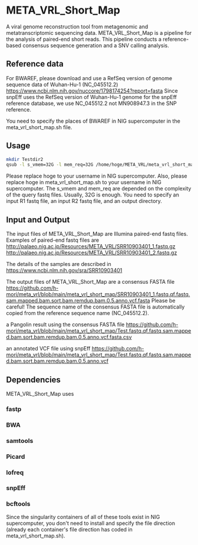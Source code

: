 # META_VRL_Short_Map
A viral genome reconstruction tool from metagenomic and metatranscriptomic sequencing data.
META_VRL_Short_Map is a pipeline for the analysis of paired-end short reads.
This pipeline conducts a reference-based consensus sequence generation and a SNV calling analysis.

## Reference data
For BWAREF, please download and use a RefSeq version of genome sequence data of Wuhan-Hu-1 (NC_045512.2)
https://www.ncbi.nlm.nih.gov/nuccore/1798174254?report=fasta
Since snpEff uses the RefSeq version of Wuhan-Hu-1 genome for the snpEff reference database, we use NC_045512.2 not MN908947.3 in the SNP reference.

You need to specify the places of BWAREF in NIG supercomputer in the meta_vrl_short_map.sh file.

## Usage
```bash
mkdir Testdir2
qsub -l s_vmem=32G -l mem_req=32G /home/hoge/META_VRL/meta_vrl_short_map.sh /home/hoge/SRR10903401_1.fastq /home/hoge/SRR10903401_2.fastq /home/hoge/Testdir2
```
Please replace hoge to your username in NIG supercomputer.
Also, please replace hoge in meta_vrl_short_map.sh to your username in NIG supercomputer.
The s_vmem and mem_req are depended on the complexity of the query fastq files. Usually, 32G is enough.
You need to specify an input R1 fastq file, an input R2 fastq file, and an output directory.

## Input and Output
The input files of META_VRL_Short_Map are Illumina paired-end fastq files.
Examples of paired-end fastq files are 
http://palaeo.nig.ac.jp/Resources/META_VRL/SRR10903401_1.fastq.gz
http://palaeo.nig.ac.jp/Resources/META_VRL/SRR10903401_2.fastq.gz

The details of the samples are described in https://www.ncbi.nlm.nih.gov/sra/SRR10903401

The output files of META_VRL_Short_Map are 
a consensus FASTA file https://github.com/h-mori/meta_vrl/blob/main/meta_vrl_short_map/SRR10903401_1.fastq.qf.fastq.sam.mapped.bam.sort.bam.remdup.bam.0.5.anno.vcf.fasta
Please be careful! The sequence name of the consensus FASTA file is automatically copied from the reference sequence name (NC_045512.2).

a Pangolin result using the consensus FASTA file https://github.com/h-mori/meta_vrl/blob/main/meta_vrl_short_map/Test.fastq.qf.fastq.sam.mapped.bam.sort.bam.remdup.bam.0.5.anno.vcf.fasta.csv

an annotated VCF file using snpEff https://github.com/h-mori/meta_vrl/blob/main/meta_vrl_short_map/Test.fastq.qf.fastq.sam.mapped.bam.sort.bam.remdup.bam.0.5.anno.vcf 


## Dependencies
META_VRL_Short_Map uses
### fastp
### BWA
### samtools
### Picard
### lofreq
### snpEff
### bcftools

Since the singularity containers of all of these tools exist in NIG supercomputer, you don't need to install and specify the file direction (already each container's file direction has coded in meta_vrl_short_map.sh).
